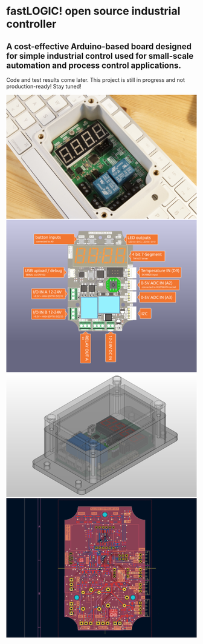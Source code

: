 # fastLOGIC! open source industrial controller
## A cost-effective Arduino-based board designed for simple industrial control used for small-scale automation and process control applications.

Code and test results come later. This project is still in progress and not production-ready! Stay tuned!

<img alt="linear axis" src="/img/perspective_photo.jpg">
<img alt="linear axis" src="/img/description.jpg">
<img alt="linear axis" src="/img/assembly.png">
<img alt="linear axis" src="/img/layout001.png">
